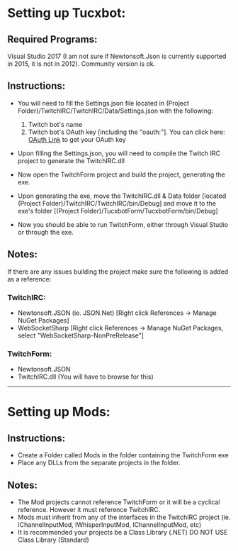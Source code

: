 ﻿# Setting up Tucxbot:

## Required Programs:
Visual Studio 2017 (I am not sure if Newtonsoft.Json is currently supported in 2015, it is not in 2012). Community version is ok.

## Instructions: 
- You will need to fill the Settings.json file located in (Project Folder)/TwitchIRC/TwitchIRC/Data/Settings.json with the following:
	1. Twitch bot's name
	2. Twitch bot's OAuth key [including the "oauth:"]. You can click here: [OAuth Link](https://twitchapps.com/tmi/) to get your OAuth key

- Upon filling the Settings.json, you will need to compile the Twitch IRC project to generate the TwitchIRC.dll
- Now open the TwitchForm project and build the project, generating the exe.
- Upon generating the exe, move the TwitchIRC.dll & Data folder [located (Project Folder)/TwitchIRC/TwitchIRC/bin/Debug] and move it to the exe's folder [(Project Folder)/TucxbotForm/TucxbotForm/bin/Debug]
- Now you should be able to run TwitchForm, either through Visual Studio or through the exe.

## Notes:
If there are any issues building the project make sure the following is added as a reference:

### TwitchIRC:
- Newtonsoft.JSON (ie. JSON.Net) [Right click References -> Manage NuGet Packages]
- WebSocketSharp  [Right click References -> Manage NuGet Packages, select "WebSocketSharp-NonPreRelease"]

### TwitchForm:
- Newtonsoft.JSON
- TwitchIRC.dll (You will have to browse for this)

--- 

# Setting up Mods:

## Instructions:
- Create a Folder called Mods in the folder containing the TwitchForm exe
- Place any DLLs from the separate projects in the folder.

## Notes:
- The Mod projects cannot reference TwitchForm or it will be a cyclical reference. However it must reference TwitchIRC.
- Mods must inherit from any of the interfaces in the TwitchIRC project (ie. IChannelInputMod, IWhisperInputMod, IChannelInputMod, etc)
- It is recommended your projects be a Class Library (.NET) DO NOT USE Class Library (Standard)